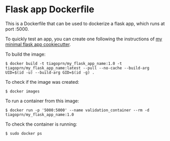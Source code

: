 # Flask app Dockerfile

This is a Dockerfile that can be used to dockerize a flask app,
which runs at port :5000.

To quickly test an app, you can create one
following the instructions of [my minimal flask app cookiecutter](https://github.com/tiagoprn/minimal_flask_app_cookiecutter).

To build the image:

```
$ docker build -t tiagoprn/my_flask_app_name:1.0 -t tiagoprn/my_flask_app_name:latest --pull --no-cache --build-arg UID=$(id -u) --build-arg GID=$(id -g) .
```

To check if the image was created:

```
$ docker images
```

To run a container from this image:

```
$ docker run -p '5000:5000' --name validation_container --rm -d tiagoprn/my_flask_app_name:1.0
```

To check the container is running:

```
$ sudo docker ps
```

